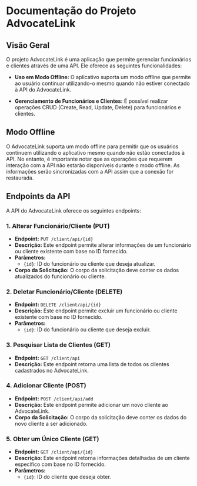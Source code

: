 # Documentação do Projeto AdvocateLink

## Visão Geral
O projeto AdvocateLink é uma aplicação que permite gerenciar funcionários e clientes através de uma API. Ele oferece as seguintes funcionalidades:

- **Uso em Modo Offline:** O aplicativo suporta um modo offline que permite ao usuário continuar utilizando-o mesmo quando não estiver conectado à API do AdvocateLink.

- **Gerenciamento de Funcionários e Clientes:** É possível realizar operações CRUD (Create, Read, Update, Delete) para funcionários e clientes.

## Modo Offline
O AdvocateLink suporta um modo offline para permitir que os usuários continuem utilizando o aplicativo mesmo quando não estão conectados à API. No entanto, é importante notar que as operações que requerem interação com a API não estarão disponíveis durante o modo offline. As informações serão sincronizadas com a API assim que a conexão for restaurada.

## Endpoints da API
A API do AdvocateLink oferece os seguintes endpoints:

### 1. Alterar Funcionário/Cliente (PUT)
- **Endpoint:** `PUT /client/api/{id}`
- **Descrição:** Este endpoint permite alterar informações de um funcionário ou cliente existente com base no ID fornecido.
- **Parâmetros:**
  - `{id}`: ID do funcionário ou cliente que deseja atualizar.
- **Corpo da Solicitação:** O corpo da solicitação deve conter os dados atualizados do funcionário ou cliente.

### 2. Deletar Funcionário/Cliente (DELETE)
- **Endpoint:** `DELETE /client/api/{id}`
- **Descrição:** Este endpoint permite excluir um funcionário ou cliente existente com base no ID fornecido.
- **Parâmetros:**
  - `{id}`: ID do funcionário ou cliente que deseja excluir.

### 3. Pesquisar Lista de Clientes (GET)
- **Endpoint:** `GET /client/api`
- **Descrição:** Este endpoint retorna uma lista de todos os clientes cadastrados no AdvocateLink.

### 4. Adicionar Cliente (POST)
- **Endpoint:** `POST /client/api/add`
- **Descrição:** Este endpoint permite adicionar um novo cliente ao AdvocateLink.
- **Corpo da Solicitação:** O corpo da solicitação deve conter os dados do novo cliente a ser adicionado.

### 5. Obter um Único Cliente (GET)
- **Endpoint:** `GET /client/api/{id}`
- **Descrição:** Este endpoint retorna informações detalhadas de um cliente específico com base no ID fornecido.
- **Parâmetros:**
  - `{id}`: ID do cliente que deseja obter.
